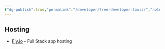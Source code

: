 ```yaml
---
{"dg-publish":true,"permalink":"/developer/free-developer-tools/","noteIcon":""}
---
```



## Hosting
- [Fly.io](https://fly.io/) - Full Stack app hosting